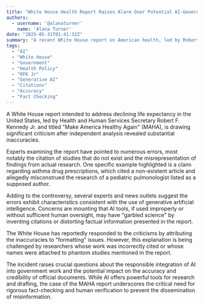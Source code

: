 ```yaml
---
title: "White House Health Report Raises Alarm Over Potential AI-Generated Errors and Fake Citations"
authors:
  - username: '@alanaturner'
    name: 'Alana Turner'
date: "2025-05-31T01:41:32Z"
summary: "A recent White House report on American health, led by Robert F. Kennedy Jr., is facing intense scrutiny after experts discovered numerous errors, including the citation of non-existent studies. The inaccuracies bear hallmarks of artificial intelligence use, leading to concerns that AI may have 'garbled science' within the official document."
tags:
  - "AI"
  - "White House"
  - "Government"
  - "Health Policy"
  - "RFK Jr"
  - "Generative AI"
  - "Citations"
  - "Accuracy"
  - "Fact Checking"
---
```


A White House report intended to address declining life expectancy in the United States, led by Health and Human Services Secretary Robert F. Kennedy Jr. and titled "Make America Healthy Again" (MAHA), is drawing significant criticism after independent analysis revealed substantial inaccuracies.

Experts examining the report have pointed to numerous errors, most notably the citation of studies that do not exist and the misrepresentation of findings from actual research. One specific example highlighted is a claim regarding asthma drug prescriptions, which cited a non-existent article and allegedly misconstrued the research of a pediatric pulmonologist listed as a supposed author.

Adding to the controversy, several experts and news outlets suggest the errors exhibit characteristics consistent with the use of generative artificial intelligence. Concerns are mounting that AI tools, if used improperly or without sufficient human oversight, may have "garbled science" by inventing citations or distorting factual information presented in the report.

The White House has reportedly responded to the criticisms by attributing the inaccuracies to "formatting" issues. However, this explanation is being challenged by researchers whose work was incorrectly cited or whose names were attached to phantom studies mentioned in the report.

The incident raises crucial questions about the responsible integration of AI into government work and the potential impact on the accuracy and credibility of official documents. While AI offers powerful tools for research and drafting, the case of the MAHA report underscores the critical need for rigorous fact-checking and human verification to prevent the dissemination of misinformation.
